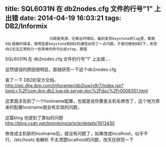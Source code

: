title: SQL6031N 在 db2nodes.cfg 文件的行号"1" 上出错
date: 2014-04-19 16:03:21
tags: DB2/Informix
---


						问题是来源，迁移云环境后，最初发现keystone的log里，都是SQL链接的错误，很明显是keystone和DB2的通信出现了一点问题，于是切换到DB2下，发现db2无法正常执行一些简单的命令比如stop，报错

SQL6031N 在 db2nodes.cfg 文件的行号"1" 上出错....

显然错误的原因很明显，那就研究一下这个db2nodes.cfg


查了一下 DB2的官方文档， 
http://pic.dhe.ibm.com/infocenter/db2luw/v9r7/index.jsp?topic=%2Fcom.ibm.db2.luw.qb.server.doc%2Fdoc%2Fr0006351.html

这里面涉及到了一个hostname配置，也就是说你要是主机名修改了，这个地方原来的配置hostname就会有实效的问题，

这篇blog 也提到了类似的问题
http://blog.csdn.net/kimmking/article/details/1613430

修改成主机新的hostname后，就没有问题了，如果改成localhost，似乎不行，/etc/hosts 有解析
不太清楚localhost的问题，改天在研究一下

                                   